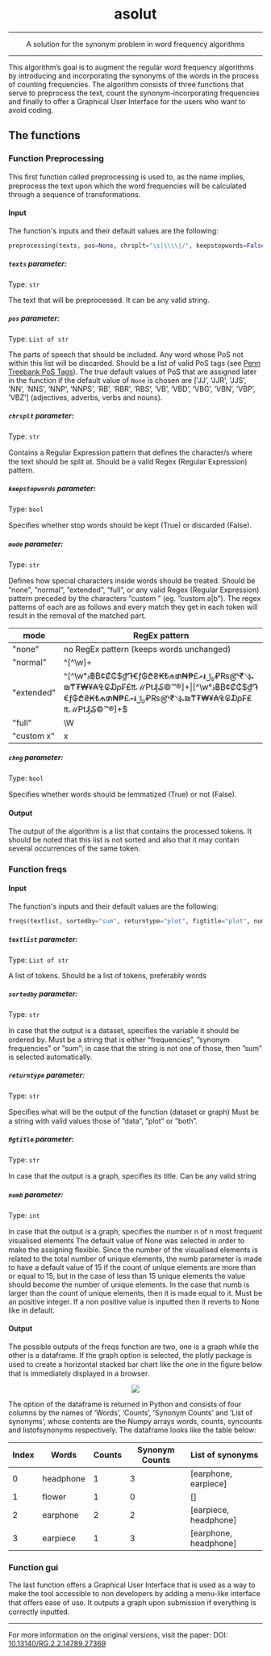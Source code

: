 <h1 align="center">asolut</h1>

<hr />
  
<p align="center">A solution for the synonym problem in word frequency algorithms </p>

<hr />

This algorithm’s goal is to augment the regular word frequency algorithms by introducing and incorporating the synonyms of the words in the process of counting frequencies. The algorithm consists of three functions that serve to preprocess the text, count the synonym-incorporating frequencies and finally to offer a Graphical User Interface for the users who want to avoid coding.

## The functions
### Function Preprocessing
This ﬁrst function called preprocessing is used to, as the name implies, preprocess the text upon which the word frequencies will be calculated through a sequence of transformations.
#### Input
The function's inputs and their default values are the following:
```python
preprocessing(texts, pos=None, chrsplt="\s|\\\\|/", keepstopwords=False, mode="normal", chng=True)
```
##### ```texts``` parameter:
Type: ```str```

The text that will be preprocessed.
It can be any valid string.

##### ```pos``` parameter:
Type: ```List of str```

The parts of speech that should be included. Any word whose PoS not within this list will be discarded.
Should be a list of valid PoS tags (see [Penn Treebank PoS Tags](https://www.ling.upenn.edu/courses/Fall_2003/ling001/penn_treebank_pos.html)).
The true default values of PoS that are assigned later in the function if the default value of ```None``` is chosen are [’JJ’, ’JJR’, ’JJS’, ’NN’, ’NNS’, ’NNP’, ’NNPS’, ’RB’, ’RBR’, ’RBS’, ’VB’, ’VBD’, ’VBG’, ’VBN’, ’VBP’, ’VBZ’] (adjectives, adverbs, verbs and nouns).

##### ```chrsplt``` parameter:
Type: ```str```

Contains a Regular Expression pattern that deﬁnes the character/s where the text should be split at.
Should be a valid Regex (Regular Expression) pattern.

##### ```keepstopwords``` parameter:
Type: ```bool```

Speciﬁes whether stop words should be kept (True) or discarded (False).

##### ```mode``` parameter:
Type: ```str```

Deﬁnes how special characters inside words should be treated.
Should be ”none”, ”normal”, ”extended”, ”full”, or any valid Regex (Regular Expression) pattern preceded by the characters ”custom ” (eg. ”custom a|b”).
The regex patterns of each are as follows and every match they get in each token will result in the removal of the matched part.

mode|RegEx pattern
-------|------------
"none"|no RegEx pattern (keeps words unchanged)
"normal"|^[^\w]+|[^\w]+$
"extended"|^[^\w°؋฿₿¢₡₵$₫֏€ƒ₲₾₴₭₺₼₥₦₱£﷼៛ރ₽₨௹₹৲૱₪₸₮₩¥₳₠₢₯₣₤₶ℳ₧₰₷©™®]+\|[^\w°؋฿₿¢₡₵$₫֏€ƒ₲₾₴₭₺₼₥₦₱£﷼៛ރ₽₨௹₹৲૱₪₸₮₩¥₳₠₢₯₣₤₶ℳ₧₰₷©™®]+$
"full"|\W
"custom x"|x

##### ```chng``` parameter:
Type: ```bool```

Speciﬁes whether words should be lemmatized (True) or not (False).

#### Output
The output of the algorithm is a list that contains the processed tokens. It should be noted that this list is not sorted and also that it may contain several occurrences of the same token.

### Function freqs
#### Input
The function's inputs and their default values are the following:
```python
freqs(textlist, sortedby="sum", returntype="plot", figtitle="plot", numb=None)
```
##### ```textlist``` parameter:
Type: ```List of str```

A list of tokens.
Should be a list of tokens, preferably words

##### ```sortedby``` parameter:
Type: ```str```

In case that the output is a dataset, speciﬁes the variable it should be ordered by.
Must be a string that is either ”frequencies”, ”synonym frequencies” or ”sum”; in case that the string is not one of those, then ”sum” is selected automatically.


##### ```returntype``` parameter:
Type: ```str```

Speciﬁes what will be the output of the function (dataset or graph)
Must be a string with valid values those of ”data”, ”plot” or ”both”.

##### ```ﬁgtitle``` parameter:
Type: ```str```

In case that the output is a graph, speciﬁes its title.
Can be any valid string

##### ```numb``` parameter:
Type: ```int```

In case that the output is a graph, speciﬁes the number n of n most frequent visualised elements
The default value of None was selected in order to make the assigning ﬂexible. Since the number of the visualised elements is related to the total number of unique elements, the numb parameter is made to have a default value of 15 if the count of unique elements are more than or equal to 15, but in the case of less than 15 unique elements the value should become the number of unique elements. In the case that numb is larger than the count of unique elements, then it is made equal to it.
Must be an positive integer. If a non positive value is inputted then it reverts to None like in default.

#### Output
The possible outputs of the freqs function are two, one is a graph while the other is a dataframe. If the graph option is selected, the plotly package is used to create a horizontal stacked bar chart like the one in the ﬁgure below that is immediately displayed in a browser.

<p align="center">
  <img src="https://user-images.githubusercontent.com/46795338/94809872-e8a90e00-03fb-11eb-8756-61a1059009f7.png">
</p>

The option of the dataframe is returned in Python and consists of four columns by the names of ’Words’, ’Counts’, ’Synonym Counts’ and ’List of synonyms’, whose contents are the Numpy arrays words, counts, syncounts and listofsynonyms respectively. The dataframe looks like the table below:

Index|Words|Counts|Synonym Counts|List of synonyms
---|-|------|---------------|-----------------
0|headphone|1|3|[earphone, earpiece]
1|flower|1 |0|[]
2|earphone|2|2|[earpiece, headphone]
3|earpiece|1|3|[earphone, headphone]

### Function gui
The last function offers a Graphical User Interface that is used as a way to make the tool accessible to non developers by adding a menu-like interface that oﬀers ease of use. It outputs a graph upon submission if everything is correctly inputted.


<hr />
For more information on the original versions, visit the paper: DOI: <a href="https://www.researchgate.net/publication/344713286_A_solution_for_the_synonym_problem_in_word_frequency_algorithms">10.13140/RG.2.2.14789.27369</a>
